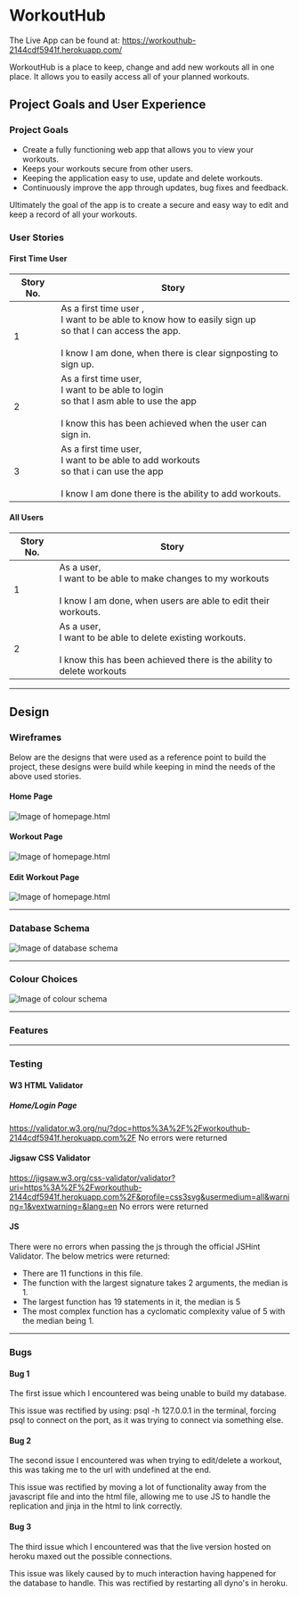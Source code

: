 # WorkoutHub

The Live App can be found at: https://workouthub-2144cdf5941f.herokuapp.com/

WorkoutHub is a place to keep, change and add new workouts all in one place. It allows you to easily access all of your planned workouts.

## Project Goals and User Experience

### Project Goals
- Create a fully functioning web app that allows you to view your workouts.
- Keeps your workouts secure from other users.
- Keeping the application easy to use, update and delete workouts.
- Continuously improve the app through updates, bug fixes and feedback.

Ultimately the goal of the app is to create a secure and easy way to edit and keep a record of all your workouts.


### User Stories
#### First Time User
|Story No.|Story|
| ------------- | ------------- |
|1|As a first time user , <br> I want to be able to know how to easily sign up <br> so that I can access the app.  <br><br>I know I am done, when there is clear signposting to sign up.|
|2|As a first time user, <br> I want to be able to login <br> so that I asm able to use the app <br><br>I know this has been achieved when the user can sign in. |
|3|As a first time user, <br> I want to be able to add workouts <br>so that i can use the app <br><br>I know I am done there is the ability to add workouts. |

#### All Users
|Story No.|Story|
| ------------- | ------------- |
|1|As a user, <br> I want to be able to make changes to my workouts  <br><br>I know I am done, when users are able to edit their workouts. |
|2|As a user, <br> I want to be able to delete existing workouts.  <br><br>I know this has been achieved there is the ability to delete workouts |

***

## Design
### Wireframes
Below are the designs that were used as a reference point to build the project, these designs were build while keeping in mind the needs of the above used stories.
#### Home Page
![Image of homepage.html](https://github.com/darrenrob25/workoutHub-Project/blob/main/media/New%20Wireframe%201.png)

#### Workout Page
![Image of homepage.html](https://github.com/darrenrob25/workoutHub-Project/blob/main/media/New%20Wireframe%201%20(3).png)

#### Edit Workout Page
![Image of homepage.html](https://github.com/darrenrob25/workoutHub-Project/blob/main/media/New%20Wireframe%201%20(1).png)

***

### Database Schema
![Image of database schema](https://github.com/darrenrob25/workoutHub-Project/blob/main/media/schema.png)


***

### Colour Choices

![Image of colour schema](https://github.com/darrenrob25/workoutHub-Project/blob/main/media/colour-palette.png)

***

### Features


***

### Testing

#### W3 HTML Validator

##### Home/Login Page
https://validator.w3.org/nu/?doc=https%3A%2F%2Fworkouthub-2144cdf5941f.herokuapp.com%2F
No errors were returned

#### Jigsaw CSS Validator
https://jigsaw.w3.org/css-validator/validator?uri=https%3A%2F%2Fworkouthub-2144cdf5941f.herokuapp.com%2F&profile=css3svg&usermedium=all&warning=1&vextwarning=&lang=en
No errors were returned

#### JS
There were no errors when passing the js through the official JSHint Validator.
The below metrics were returned:
* There are 11 functions in this file.
* The function with the largest signature takes 2 arguments, the median is 1.
* The largest function has 19 statements in it, the median is 5
* The most complex function has a cyclomatic complexity value of 5 with the median being 1.

***

### Bugs

#### Bug 1
The first issue which I encountered was being unable to build my database.

This issue was rectified by using: psql -h 127.0.0.1 in the terminal, forcing psql to connect on the port, as it was trying to connect via something else.

#### Bug 2
The second issue I encountered was when trying to edit/delete a workout, this was taking me to the url with undefined at the end.

This issue was rectified by moving a lot of functionality away from the javascript file and into the html file, allowing me to use JS to handle the replication and jinja in the html to link correctly.

#### Bug 3
The third issue which I encountered was that the live version hosted on heroku maxed out the possible connections.

This issue was likely caused by to much interaction having happened for the database to handle. This was rectified by restarting all dyno's in heroku.

